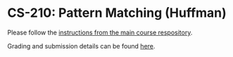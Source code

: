 # CS-210: Pattern Matching (Huffman)


Please follow the [instructions from the main course
respository](https://gitlab.epfl.ch/lamp/cs-210-functional-programming-2019/blob/master/week4/00-homework4.md).

Grading and submission details can be found [here](https://gitlab.epfl.ch/lamp/cs-210-functional-programming-2019/blob/master/week1/02-grading-and-submission.md).
